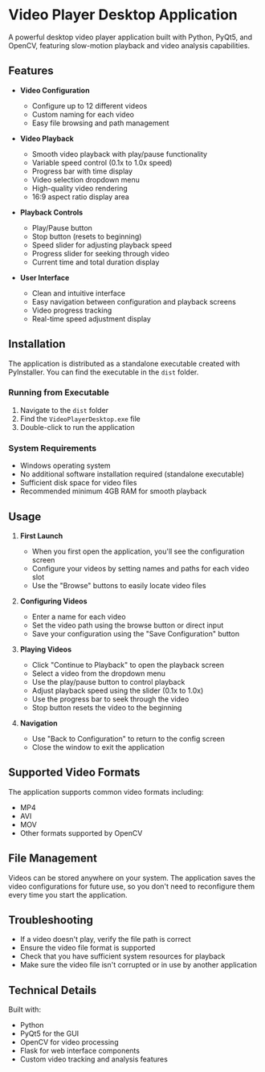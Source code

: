 # Video Player Desktop Application

A powerful desktop video player application built with Python, PyQt5, and OpenCV, featuring slow-motion playback and video analysis capabilities.

## Features

- **Video Configuration**
  - Configure up to 12 different videos
  - Custom naming for each video
  - Easy file browsing and path management

- **Video Playback**
  - Smooth video playback with play/pause functionality
  - Variable speed control (0.1x to 1.0x speed)
  - Progress bar with time display
  - Video selection dropdown menu
  - High-quality video rendering
  - 16:9 aspect ratio display area

- **Playback Controls**
  - Play/Pause button
  - Stop button (resets to beginning)
  - Speed slider for adjusting playback speed
  - Progress slider for seeking through video
  - Current time and total duration display

- **User Interface**
  - Clean and intuitive interface
  - Easy navigation between configuration and playback screens
  - Video progress tracking
  - Real-time speed adjustment display

## Installation

The application is distributed as a standalone executable created with PyInstaller. You can find the executable in the `dist` folder.

### Running from Executable

1. Navigate to the `dist` folder
2. Find the `VideoPlayerDesktop.exe` file
3. Double-click to run the application

### System Requirements

- Windows operating system
- No additional software installation required (standalone executable)
- Sufficient disk space for video files
- Recommended minimum 4GB RAM for smooth playback

## Usage

1. **First Launch**
   - When you first open the application, you'll see the configuration screen
   - Configure your videos by setting names and paths for each video slot
   - Use the "Browse" buttons to easily locate video files

2. **Configuring Videos**
   - Enter a name for each video
   - Set the video path using the browse button or direct input
   - Save your configuration using the "Save Configuration" button

3. **Playing Videos**
   - Click "Continue to Playback" to open the playback screen
   - Select a video from the dropdown menu
   - Use the play/pause button to control playback
   - Adjust playback speed using the slider (0.1x to 1.0x)
   - Use the progress bar to seek through the video
   - Stop button resets the video to the beginning

4. **Navigation**
   - Use "Back to Configuration" to return to the config screen
   - Close the window to exit the application

## Supported Video Formats

The application supports common video formats including:
- MP4
- AVI
- MOV
- Other formats supported by OpenCV

## File Management

Videos can be stored anywhere on your system. The application saves the video configurations for future use, so you don't need to reconfigure them every time you start the application.

## Troubleshooting

- If a video doesn't play, verify the file path is correct
- Ensure the video file format is supported
- Check that you have sufficient system resources for playback
- Make sure the video file isn't corrupted or in use by another application

## Technical Details

Built with:
- Python
- PyQt5 for the GUI
- OpenCV for video processing
- Flask for web interface components
- Custom video tracking and analysis features